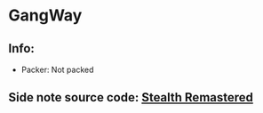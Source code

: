 # GangWay

## Info:
- Packer: Not packed

## Side note source code: [Stealth Remastered](https://github.com/Stickey21/Stealth-Remastered/)